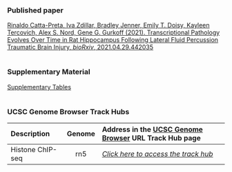 ### Published paper

[Rinaldo Catta-Preta, Iva Zdillar, Bradley Jenner, Emily T. Doisy, Kayleen Tercovich, Alex S. Nord, Gene G. Gurkoff (2021). Transcriptional Pathology Evolves Over Time in Rat Hippocampus Following Lateral Fluid Percussion Traumatic Brain Injury, *bioRxiv*, 2021.04.29.442035](https://doi.org/10.1101/2021.04.29.442035)

#

### Supplementary Material

[Supplementary Tables](https://github.com/NordNeurogenomicsLab/Publications/tree/master/Catta-Preta_NeurotraumaRep_2021/SupplementaryTables/Supplementary_Tables.xls)

#

### UCSC Genome Browser Track Hubs



| Description                                   | Genome  | Address in the [UCSC Genome Browser](https://genome.ucsc.edu/cgi-bin/hgHubConnect) URL Track Hub page   |
| :---                                          | :---:   | :---        |
| Histone ChIP-seq                              | rn5     | [*Click here to access the track hub*](http://genome.ucsc.edu/cgi-bin/hgTracks?db=rn5&hubUrl=https://bioshare.bioinformatics.ucdavis.edu/bioshare/download/vtcz1ctdtrp908h/TBIx00.txt)  |


